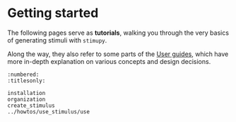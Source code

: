 # Getting started

The following pages serve as **tutorials**,
walking you through the very basics of generating stimuli with `stimupy`.

Along the way, they also refer to some parts of the [User guides](../user_guide/user_guide),
which have more in-depth explanation on various concepts and design decisions.


```{toctree}
:numbered:
:titlesonly:

installation
organization
create_stimulus
../howtos/use_stimulus/use
```